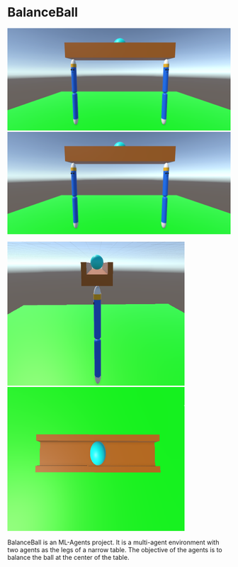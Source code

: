 # BalanceBall

![BalanceBall Environment](Images/BalanceBallEnv.png?raw=true)
<img src="Images/BalanceBallEnv.png" width="800">
<p float="left">
  <img src="Images/TableSideView.png" height="325" width="400" /> 
  <img src="Images/TableTopView.png" height="325" width="400" />
</p>

BalanceBall is an ML-Agents project. It is a multi-agent environment with two agents as the legs of a narrow table. The objective of the agents is to balance the ball at the center of the table.
